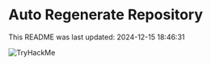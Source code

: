 # Auto Regenerate Repository

This README was last updated: 2024-12-15 18:46:31

 ![TryHackMe](https://tryhackme.com/badge/533634)